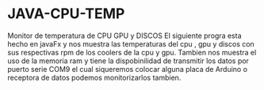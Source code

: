 # JAVA-CPU-TEMP
Monitor de temperatura de CPU GPU y DISCOS
El siguiente progra esta hecho en javaFx y nos muestra las temperaturas del cpu , gpu y discos con sus respectivas rpm de los coolers de la cpu y gpu.
Tambien nos muestra el uso de la memoria ram  y tiene la dispobinilidad de transmitir los datos por puerto serie COM9 el cual siqueremos colocar alguna placa de Arduino o receptora de datos podemos monitorizarlos tambien.
